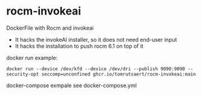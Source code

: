 # rocm-invokeai
DockerFile with Rocm and invokeai
- It hacks the invokeAI installer, so it does not need end-user input
- It hacks the installation to push rocm 6.1 on top of it

docker run example:

```
docker run --device /dev/kfd --device /dev/dri --publish 9090:9090 --security-opt seccomp=unconfined ghcr.io/tomrutsaert/rocm-invokeai:main
```

docker-compose exmpale see docker-compose.yml
